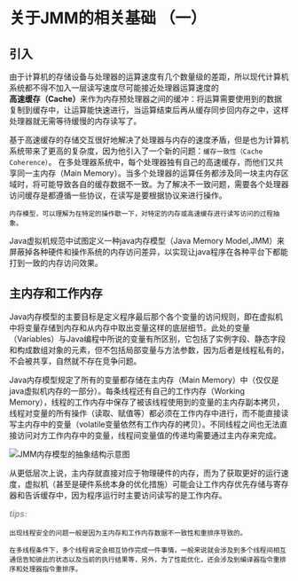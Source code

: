 # 关于JMM的相关基础 （一）

## 引入
由于计算机的存储设备与处理器的运算速度有几个数量级的差距，所以现代计算机系统都不得不加入一层读写速度尽可能接近处理器运算速度的<strong>高速缓存（Cache）</strong>来作为内存预处理器之间的缓冲：将运算需要使用到的数据复制到缓存中，让运算能快速进行，当运算结束后再从缓存同步回内存之中，这样处理器就无需等待缓慢的内存读写了。

基于高速缓存的存储交互很好地解决了处理器与内存的速度矛盾，但是也为计算机系统带来了更高的复杂度，因为他引入了一个新的问题：```缓存一致性（Cache Coherence）```。
在多处理器系统中，每个处理器独有自己的高速缓存，而他们又共享同一主内存（Main Memory）。当多个处理器的运算任务都涉及同一块主内存区域时，将可能导致各自的缓存数据不一致。为了解决不一致问题，需要各个处理器访问缓存是都遵循一些协议，在读写是要根据协议来进行操作。

```
内存模型，可以理解为在特定的操作歇一下，对特定的内存或高速缓存进行读写访问的过程抽象。
```

Java虚拟机规范中试图定义一种java内存模型（Java Memory Model,JMM）来屏蔽掉各种硬件和操作系统的内存访问差异，以实现让java程序在各种平台下都能打到一致的内存访问效果。

## 主内存和工作内存
Java内存模型的主要目标是定义程序最后那个各个变量的访问规则，即在虚拟机中将变量存储到内存和从内存中取出变量这样的底层细节。此处的变量（Variables）与Java编程中所说的变量有所区别，它包括了实例字段、静态字段和构成数组对象的元素，但不包括局部变量与方法参数，因为后者是线程私有的，不会被共享，自然就不存在竞争问题。

Java内存模型规定了所有的变量都存储在主内存（Main Memory）中（仅仅是java虚拟机内存的一部分）。每条线程还有自己的工作内存（Working Memory），线程的工作内存中保存了被该线程使用到的变量的主内存副本拷贝，线程对变量的所有操作（读取、赋值等）都必须在工作内存中进行，而不能直接读写主内存中的变量（volatile变量依然有工作内存的拷贝）。不同线程之间也无法直接访问对方工作内存中的变量，线程间变量值的传递均需要通过主内存来完成。

<!-- <img src="https://upload-images.jianshu.io/upload_images/2615789-8c0b960a27af28db.png?imageMogr2/auto-orient/"> -->
![JMM内存模型的抽象结构示意图](https://upload-images.jianshu.io/upload_images/2615789-8c0b960a27af28db.png?imageMogr2/auto-orient/)

从更低层次上说，主内存就直接对应于物理硬件的内存，而为了获取更好的运行速度，虚拟机（甚至是硬件系统本身的优化措施）可能会让工作内存优先存储与寄存器和告诉缓存中，因为程序运行时主要访问读写的是工作内存。

*<p style="font-size: 15px;font-weight: bold;color:#999">tips:</p>*

```
出现线程安全的问题一般是因为主内存和工作内存数据不一致性和重排序导致的。

在多线程条件下，多个线程肯定会相互协作完成一件事情，一般来说就会涉及到多个线程间相互通信告知彼此的状态以及当前的执行结果等，另外，为了性能优化，还会涉及到编译器指令重排序和处理器指令重排序。
```